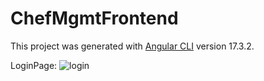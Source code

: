 # ChefMgmtFrontend

This project was generated with [Angular CLI](https://github.com/angular/angular-cli) version 17.3.2.

LoginPage: ![login](https://github.com/PS-SD-2024-30239/sergiublaj/assets/73609069/99f0ca69-1aad-45d6-82f3-c0848f60e5d4)
